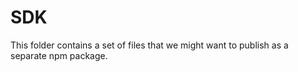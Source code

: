 # SDK

This folder contains a set of files that we might want to 
publish as a separate npm package.
